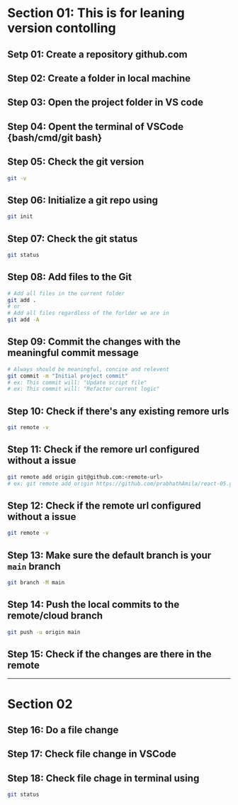 # Section 01: This is for leaning version contolling

## Setp 01: Create a repository github.com

## Step 02: Create a folder in local machine

## Step 03: Open the project folder in VS code

## Step 04: Opent the terminal of VSCode {bash/cmd/git bash}

## Step 05: Check the git version
``` bash
git -v
```

## Step 06: Initialize a git repo using
``` bash
git init
```

## Step 07: Check the git status
``` bash
git status
```

## Step 08: Add files to the Git
``` bash
# Add all files in the current folder
git add .
# or
# Add all files regardless of the forlder we are in
git add -A
```

## Step 09: Commit the changes with the meaningful commit message
``` bash
# Always should be meaningful, concise and relevent
git commit -m "Initial project commit"
# ex: This commit will: "Update script file"
# ex: This commit will: "Refactor current logic"
```

## Step 10: Check if there's any existing remore urls
``` bash
git remote -v
```

## Step 11: Check if the remore url configured without a issue
``` bash
git remote add origin git@github.com:<remote-url>
# ex: git remote add origin https://github.com/prabhathAmila/react-05.git
```

## Step 12: Check if the remote url configured without a issue
``` bash
git remote -v
```

## Step 13: Make sure the default branch is your `main` branch
``` bash
git branch -M main
```

## Step 14: Push the local commits to the remote/cloud branch
``` bash
git push -u origin main
```

## Step 15: Check if the changes are there in the remote

---
# Section 02
## Step 16: Do a file change 

## Step 17: Check file change in VSCode

## Step 18: Check file chage in terminal using
``` bash
git status
```

